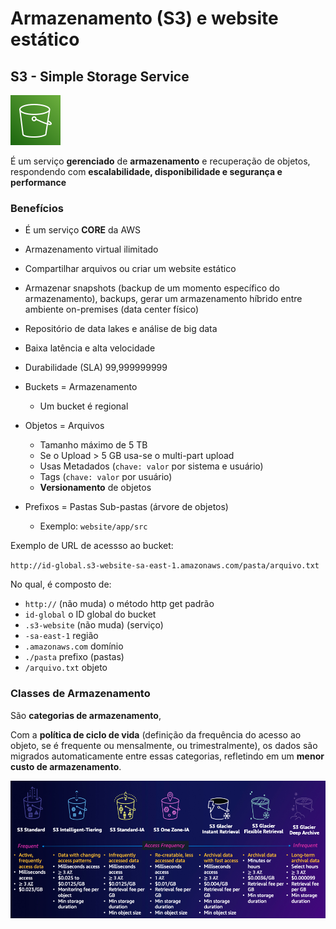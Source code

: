# Armazenamento (S3) e website estático

## S3 - Simple Storage Service

![Simple Storage Service](./images/svg/s3.svg)

É um serviço **gerenciado** de **armazenamento** e recuperação de objetos, respondendo com **escalabilidade, disponibilidade e segurança e performance**

### Benefícios

- É um serviço **CORE** da AWS
- Armazenamento virtual ilimitado
- Compartilhar arquivos ou criar um website estático
- Armazenar snapshots (backup de um momento específico do armazenamento), backups, gerar um armazenamento híbrido entre ambiente on-premises (data center físico)
- Repositório de data lakes e análise de big data
- Baixa latência e alta velocidade
- Durabilidade (SLA) 99,999999999

- Buckets = Armazenamento
  - Um bucket é regional
- Objetos = Arquivos
  - Tamanho máximo de 5 TB
  - Se o Upload > 5 GB usa-se o multi-part upload
  - Usas Metadados (`chave: valor` por sistema e usuário)
  - Tags (`chave: valor` por usuário)
  - **Versionamento** de objetos
- Prefixos = Pastas Sub-pastas (árvore de objetos)
  - Exemplo: `website/app/src`

Exemplo de URL de acessso ao bucket:

`http://id-global.s3-website-sa-east-1.amazonaws.com/pasta/arquivo.txt`

No qual, é composto de:

- `http://` (não muda) o método http get padrão
- `id-global` o ID global do bucket
- `.s3-website` (não muda) (serviço)
- `-sa-east-1` região
- `.amazonaws.com` domínio
- `./pasta` prefixo (pastas)
- `/arquivo.txt` objeto

### Classes de Armazenamento

São **categorias de armazenamento**,

Com a **política de ciclo de vida** (definição da frequência do acesso ao objeto, se é frequente ou mensalmente, ou trimestralmente), os dados são migrados automaticamente entre essas categorias, refletindo em um **menor custo de armazenamento**.

![Storage classes](./images/s3_storage_classes.png)
